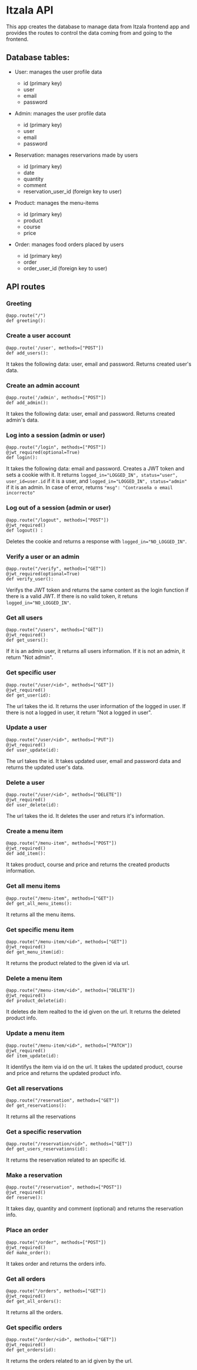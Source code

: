 # Itzala API
This app creates the database to manage data from Itzala frontend app and provides the routes to control the data coming from and going to the frontend.

## Database tables:
- User: manages the user profile data
    - id (primary key)
    - user
    - email
    - password

- Admin: manages the user profile data
    - id (primary key)
    - user
    - email
    - password

- Reservation: manages reservarions made by users
    - id (primary key)
    - date
    - quantity
    - comment
    - reservation_user_id (foreign key to user)

- Product: manages the menu-items
    - id (primary key)
    - product
    - course
    - price

- Order: manages food orders placed by users
    - id (primary key)
    - order
    - order_user_id (foreign key to user)

## API routes

### Greeting
```
@app.route("/")
def greeting():
```
### Create a user account
```
@app.route('/user', methods=["POST"])
def add_users():
```
It takes the following data: user, email and password. Returns created user's data.

### Create an admin account
```
@app.route('/admin', methods=["POST"])
def add_admin():
```
It takes the following data: user, email and password. Returns created admin's data.

### Log into a session (admin or user)
```
@app.route("/login", methods=["POST"])
@jwt_required(optional=True)
def login():
```
It takes the following data: email and password. Creates a JWT token and sets a cookie with it. It returns `logged_in="LOGGED_IN", status="user", user_id=user.id` if it is a user, and `logged_in="LOGGED_IN", status="admin"` if it is an admin. In case of error, returns `"msg": "Contraseña o email incorrecto"`

### Log out of a session (admin or user)
```
@app.route("/logout", methods=["POST"])
@jwt_required()
def logout() :
```
Deletes the cookie and returns a response with `logged_in="NO_LOGGED_IN"`.

### Verify a user or an admin
```
@app.route("/verify", methods=["GET"])
@jwt_required(optional=True)
def verify_user():
```
Verifys the JWT token and returns the same content as the login function if there is a valid JWT. If there is no valid token, it retuns `logged_in="NO_LOGGED_IN"`.

### Get all users
```
@app.route("/users", methods=["GET"])
@jwt_required()
def get_users():
```
If it is an admin user, it returns all users information. If it is not an admin, it return "Not admin".

### Get specific user
```
@app.route("/user/<id>", methods=["GET"])
@jwt_required()
def get_user(id):
```
The url takes the id. It returns the user information of the logged in user. If there is not a logged in user, it return "Not a logged in user".

### Update a user
```
@app.route("/user/<id>", methods=["PUT"])
@jwt_required()
def user_update(id):
```
The url takes the id. It takes updated user, email and password data and returns the updated user's data.

### Delete a user
```
@app.route("/user/<id>", methods=["DELETE"])
@jwt_required()
def user_delete(id):
```
The url takes the id. It deletes the user and returs it's information.

### Create a menu item
```
@app.route("/menu-item", methods=["POST"])
@jwt_required()
def add_item():
```
It takes product, course and price and returns the created products information.

### Get all menu items
```
@app.route("/menu-item", methods=["GET"])
def get_all_menu_items():
```
It returns all the menu items.

### Get specific menu item
```
@app.route("/menu-item/<id>", methods=["GET"])
@jwt_required()
def get_menu_item(id):
```
It returns the product related to the given id via url.

### Delete a menu item
```
@app.route("/menu-item/<id>", methods=["DELETE"])
@jwt_required()
def product_delete(id):
```
It deletes de item realted to the id given on the url. It returns the deleted product info.

### Update a menu item
```
@app.route("/menu-item/<id>", methods=["PATCH"])
@jwt_required()
def item_update(id):
```
It identifys the item via id on the url. It takes the updated product, course and price and returns the updated product info.

### Get all reservations
```
@app.route("/reservation", methods=["GET"])
def get_reservations():
```
It returns all the reservations

### Get a specific reservation
```
@app.route("/reservation/<id>", methods=["GET"])
def get_users_reservations(id):
```
It returns the reservation related to an specific id.

### Make a reservation
```
@app.route("/reservation", methods=["POST"])
@jwt_required()
def reserve():
```
It takes day, quantity and comment (optional) and returns the reservation info.

### Place an order
```
@app.route("/order", methods=["POST"])
@jwt_required()
def make_order():
```
It takes order and returns the orders info.

### Get all orders
```
@app.route("/orders", methods=["GET"])
@jwt_required()
def get_all_orders():
```
It returns all the orders.

### Get specific orders
```
@app.route("/order/<id>", methods=["GET"])
@jwt_required()
def get_orders(id):
```
It returns the orders related to an id given by the url.